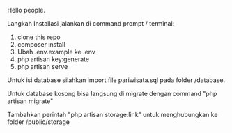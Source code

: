 Hello people.

Langkah Installasi jalankan di command prompt / terminal:

1. clone this repo
2. composer install
3. Ubah .env.example ke .env
4. php artisan key:generate
5. php artisan serve

Untuk isi database silahkan import file pariwisata.sql pada folder /database.

Untuk database kosong bisa langsung di migrate dengan command
"php artisan migrate"

Tambahkan perintah "php artisan storage:link" untuk menghubungkan ke folder /public/storage
